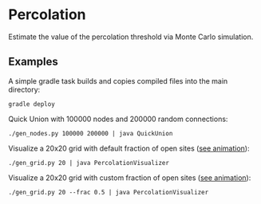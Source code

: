# Percolation 

Estimate the value of the percolation threshold via Monte Carlo simulation. 

## Examples 

A simple gradle task builds and copies compiled files into the main directory:

    gradle deploy

Quick Union with 100000 nodes and 200000 random connections:

    ./gen_nodes.py 100000 200000 | java QuickUnion

Visualize a 20x20 grid with default fraction of open sites ([see animation](visualizer1.gif?raw=true)):

    ./gen_grid.py 20 | java PercolationVisualizer

Visualize a 20x20 grid with custom fraction of open sites ([see animation](visualizer2.gif?raw=true)):

    ./gen_grid.py 20 --frac 0.5 | java PercolationVisualizer

